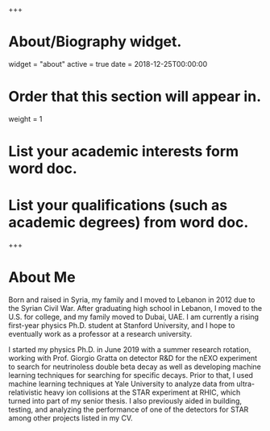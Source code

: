 +++
# About/Biography widget.
widget = "about"
active = true
date = 2018-12-25T00:00:00

# Order that this section will appear in.
weight = 1

# List your academic interests form word doc.


# List your qualifications (such as academic degrees) from word doc.

 
+++

# About Me

Born and raised in Syria, my family and I moved to Lebanon in 2012 due to the Syrian Civil War. After graduating high school in Lebanon, I moved to the U.S. for college, and my family moved to Dubai, UAE. I am currently a rising first-year physics Ph.D. student at Stanford University, and I hope to eventually work as a professor at a research university.

I started my physics Ph.D. in June 2019 with a summer research rotation, working with Prof. Giorgio Gratta on detector R&D for the nEXO experiment to search for neutrinoless double beta decay as well as developing machine learning techniques for searching for specific decays. Prior to that, I used machine learning techniques at Yale University to analyze data from ultra-relativistic heavy ion collisions at the STAR experiment at RHIC, which turned into part of my senior thesis. I also previously aided in building, testing, and analyzing the performance of one of the detectors for STAR among other projects listed in my CV.
